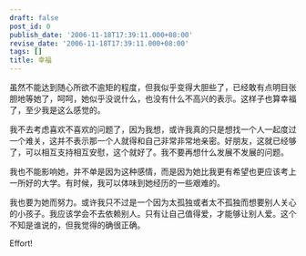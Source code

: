 ```yaml
---
draft: false
post_id: 0
publish_date: '2006-11-18T17:39:11.000+08:00'
revise_date: '2006-11-18T17:39:11.000+08:00'
tags: []
title: 幸福
---
```


虽然不能达到随心所欲不逾矩的程度，但我似乎变得大胆些了，已经敢有点明目张胆地等她了，呵呵，她似乎没说什么，也没有什么不高兴的表示。这样子也算幸福了，至少我是这么感觉的。

我不去考虑喜欢不喜欢的问题了，因为我想，或许我真的只是想找一个人一起度过一个难关，这并不表示那一个人就得和自己非常非常地亲密。好朋友，这就已经够了，可以相互支持相互安慰，这个就好了。我不要再想什么发展不发展的问题。

我也不能影响她，并不单是因为这种感情，而是因为她比我更有希望也更应该考上一所好的大学。有时候，我可以体味到她经历的一些艰难的。

我也要为她而努力。或许我只不过是一个因为太孤独或者太不孤独而想要别人关心的小孩子。我应该学会不去依赖别人。只有让自己值得爱，才能够让别人爱。这个不知是谁说的，但我觉得的确很正确。

Effort!
